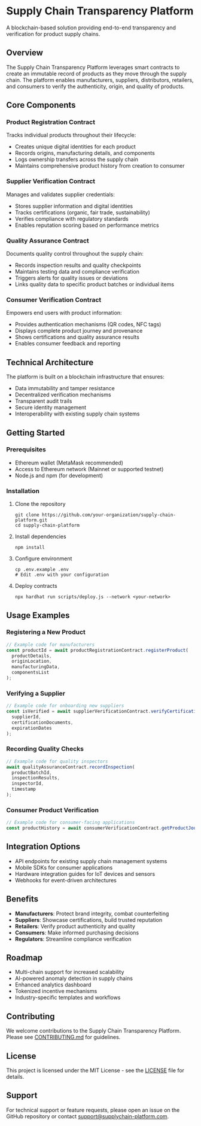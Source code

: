 # Supply Chain Transparency Platform

A blockchain-based solution providing end-to-end transparency and verification for product supply chains.

## Overview

The Supply Chain Transparency Platform leverages smart contracts to create an immutable record of products as they move through the supply chain. The platform enables manufacturers, suppliers, distributors, retailers, and consumers to verify the authenticity, origin, and quality of products.

## Core Components

### Product Registration Contract

Tracks individual products throughout their lifecycle:
- Creates unique digital identities for each product
- Records origins, manufacturing details, and components
- Logs ownership transfers across the supply chain
- Maintains comprehensive product history from creation to consumer

### Supplier Verification Contract

Manages and validates supplier credentials:
- Stores supplier information and digital identities
- Tracks certifications (organic, fair trade, sustainability)
- Verifies compliance with regulatory standards
- Enables reputation scoring based on performance metrics

### Quality Assurance Contract

Documents quality control throughout the supply chain:
- Records inspection results and quality checkpoints
- Maintains testing data and compliance verification
- Triggers alerts for quality issues or deviations
- Links quality data to specific product batches or individual items

### Consumer Verification Contract

Empowers end users with product information:
- Provides authentication mechanisms (QR codes, NFC tags)
- Displays complete product journey and provenance
- Shows certifications and quality assurance results
- Enables consumer feedback and reporting

## Technical Architecture

The platform is built on a blockchain infrastructure that ensures:
- Data immutability and tamper resistance
- Decentralized verification mechanisms
- Transparent audit trails
- Secure identity management
- Interoperability with existing supply chain systems

## Getting Started

### Prerequisites
- Ethereum wallet (MetaMask recommended)
- Access to Ethereum network (Mainnet or supported testnet)
- Node.js and npm (for development)

### Installation
1. Clone the repository
   ```
   git clone https://github.com/your-organization/supply-chain-platform.git
   cd supply-chain-platform
   ```

2. Install dependencies
   ```
   npm install
   ```

3. Configure environment
   ```
   cp .env.example .env
   # Edit .env with your configuration
   ```

4. Deploy contracts
   ```
   npx hardhat run scripts/deploy.js --network <your-network>
   ```

## Usage Examples

### Registering a New Product
```javascript
// Example code for manufacturers
const productId = await productRegistrationContract.registerProduct(
  productDetails,
  originLocation,
  manufacturingData,
  componentsList
);
```

### Verifying a Supplier
```javascript
// Example code for onboarding new suppliers
const isVerified = await supplierVerificationContract.verifyCertifications(
  supplierId,
  certificationDocuments,
  expirationDates
);
```

### Recording Quality Checks
```javascript
// Example code for quality inspectors
await qualityAssuranceContract.recordInspection(
  productBatchId,
  inspectionResults,
  inspectorId,
  timestamp
);
```

### Consumer Product Verification
```javascript
// Example code for consumer-facing applications
const productHistory = await consumerVerificationContract.getProductJourney(productId);
```

## Integration Options

- API endpoints for existing supply chain management systems
- Mobile SDKs for consumer applications
- Hardware integration guides for IoT devices and sensors
- Webhooks for event-driven architectures

## Benefits

- **Manufacturers**: Protect brand integrity, combat counterfeiting
- **Suppliers**: Showcase certifications, build trusted reputation
- **Retailers**: Verify product authenticity and quality
- **Consumers**: Make informed purchasing decisions
- **Regulators**: Streamline compliance verification

## Roadmap

- Multi-chain support for increased scalability
- AI-powered anomaly detection in supply chains
- Enhanced analytics dashboard
- Tokenized incentive mechanisms
- Industry-specific templates and workflows

## Contributing

We welcome contributions to the Supply Chain Transparency Platform. Please see [CONTRIBUTING.md](CONTRIBUTING.md) for guidelines.

## License

This project is licensed under the MIT License - see the [LICENSE](LICENSE) file for details.

## Support

For technical support or feature requests, please open an issue on the GitHub repository or contact support@supplychain-platform.com.
